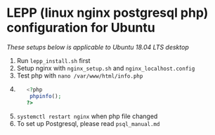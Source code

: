 

# LEPP (linux nginx postgresql php) configuration for Ubuntu
_These setups below is applicable to Ubuntu 18.04 LTS desktop_

1. Run `lepp_install.sh` first
2. Setup nginx with `nginx_setup.sh` and `nginx_localhost.config`
3. Test php with `nano /var/www/html/info.php`
   <br />
4.  ```php
       <?php
        phpinfo();
       ?>
    ```
5. `systemctl restart nginx` when  php file changed
6. To set up Postgresql, please read `psql_manual.md`